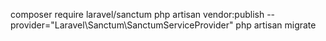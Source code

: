 composer require laravel/sanctum
php artisan vendor:publish --provider="Laravel\Sanctum\SanctumServiceProvider"
php artisan migrate